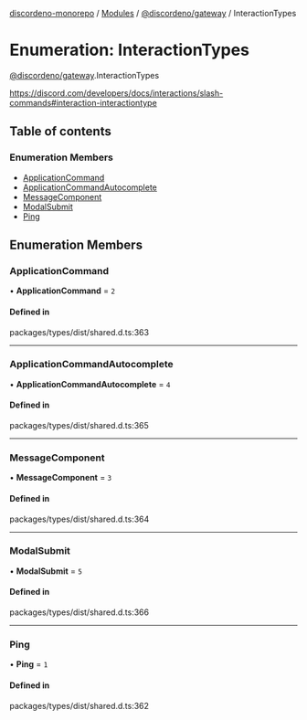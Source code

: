 [discordeno-monorepo](../README.md) / [Modules](../modules.md) / [@discordeno/gateway](../modules/discordeno_gateway.md) / InteractionTypes

# Enumeration: InteractionTypes

[@discordeno/gateway](../modules/discordeno_gateway.md).InteractionTypes

https://discord.com/developers/docs/interactions/slash-commands#interaction-interactiontype

## Table of contents

### Enumeration Members

- [ApplicationCommand](discordeno_gateway.InteractionTypes.md#applicationcommand)
- [ApplicationCommandAutocomplete](discordeno_gateway.InteractionTypes.md#applicationcommandautocomplete)
- [MessageComponent](discordeno_gateway.InteractionTypes.md#messagecomponent)
- [ModalSubmit](discordeno_gateway.InteractionTypes.md#modalsubmit)
- [Ping](discordeno_gateway.InteractionTypes.md#ping)

## Enumeration Members

### ApplicationCommand

• **ApplicationCommand** = `2`

#### Defined in

packages/types/dist/shared.d.ts:363

---

### ApplicationCommandAutocomplete

• **ApplicationCommandAutocomplete** = `4`

#### Defined in

packages/types/dist/shared.d.ts:365

---

### MessageComponent

• **MessageComponent** = `3`

#### Defined in

packages/types/dist/shared.d.ts:364

---

### ModalSubmit

• **ModalSubmit** = `5`

#### Defined in

packages/types/dist/shared.d.ts:366

---

### Ping

• **Ping** = `1`

#### Defined in

packages/types/dist/shared.d.ts:362
